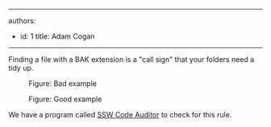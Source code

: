

---
authors:
  - id: 1
    title: Adam Cogan
---




<span class='intro'> Finding a file with a BAK extension is a &quot;call sign&quot; that your folders need a tidy up. </span>

<dl class="badImage"><dt>
      <img src="/PublishingImages/bak-bad.jpg" alt="" />
   </dt><dd>Figure&#58; Bad example</dd></dl><dl class="goodImage"><dt>
      <img src="/PublishingImages/bak-good.jpg" alt="" />
   </dt><dd>Figure&#58; Good example​</dd></dl><p class="ssw15-rteElement-YellowBorderBox">We have a program called 
   <a href="http&#58;//www.ssw.com.au/ssw/CodeAuditor">SSW Code Auditor</a> to check for this rule.​</p>​



